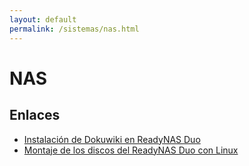 ```yaml
---
layout: default
permalink: /sistemas/nas.html
---
```


# NAS

## Enlaces

* [Instalación de Dokuwiki en ReadyNAS Duo](http://eduardofilo.es/post/439572963/instalaci%C3%B3n-de-dokuwiki-en-readynas-duo)
* [Montaje de los discos del ReadyNAS Duo con Linux](http://eduardofilo.es/post/824514277/montaje-de-los-discos-del-readynas-duo-con-linux)
